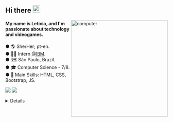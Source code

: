 ## Hi there <img height="23px" src="https://raw.githubusercontent.com/MartinHeinz/MartinHeinz/master/wave.gif">

<img src="https://external-content.duckduckgo.com/iu/?u=https%3A%2F%2Fgifimage.net%2Fwp-content%2Fuploads%2F2017%2F08%2Fserial-experiments-lain-gif-5.gif&f=1&nofb=1" width="300px" max-width="390px" align="right" alt="computer">

####  My name is Leticia, and I'm passionate about technology and videogames.  
● 🌎 She/Her; pt-en.  
● 👩‍💻 Intern <a href="https://github.com/IBM">@IBM</a>.  
● 🗺 São Paulo, Brazil.  
● 🎓 Computer Science - 7/8.  
● 🦄 Main Skills: HTML, CSS, Bootstrap, JS.  
  
<a href="https://www.linkedin.com/in/leneves/" alt="LinkedIn"><img src="https://img.shields.io/badge/LinkedIn-1468c7?style=flat&logo=LinkedIn" /></a>
<a href="https://www.polywork.com/bathory/" alt="Polywork"><img src="https://img.shields.io/badge/Polywork-543DE0?style=flat&logo=polywork&amp;logoColor=black">

<details>
<br>  
<a href="https://github.com/anuraghazra/github-readme-stats" target="_blank">
<img align="center" src="https://github-readme-stats.vercel.app/api/top-langs/?username=bathory&layout=compact&langs_count=6&theme=vue-dark">
</a>
</details>
